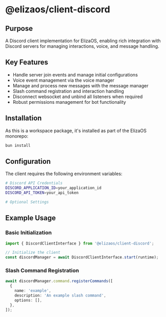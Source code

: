 # @elizaos/client-discord

## Purpose
A Discord client implementation for ElizaOS, enabling rich integration with Discord servers for managing interactions, voice, and message handling.

## Key Features
- Handle server join events and manage initial configurations
- Voice event management via the voice manager
- Manage and process new messages with the message manager
- Slash command registration and interaction handling
- Disconnect websocket and unbind all listeners when required
- Robust permissions management for bot functionality

## Installation
As this is a workspace package, it's installed as part of the ElizaOS monorepo:
```bash
bun install
```

## Configuration
The client requires the following environment variables:
```bash
# Discord API Credentials
DISCORD_APPLICATION_ID=your_application_id
DISCORD_API_TOKEN=your_api_token

# Optional Settings
```

## Example Usage
### Basic Initialization
```typescript
import { DiscordClientInterface } from '@elizaos/client-discord';

// Initialize the client
const discordManager = await DiscordClientInterface.start(runtime);
```

### Slash Command Registration
```typescript
await discordManager.command.registerCommands([
  {
    name: 'example',
    description: 'An example slash command',
    options: [],
  },
]);
```
